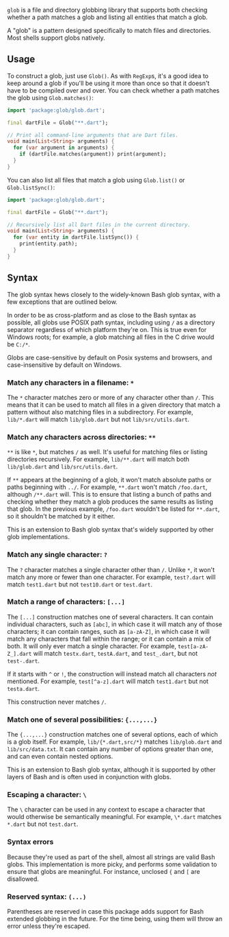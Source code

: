 `glob` is a file and directory globbing library that supports both checking
whether a path matches a glob and listing all entities that match a glob.

A "glob" is a pattern designed specifically to match files and directories. Most
shells support globs natively.

## Usage

To construct a glob, just use `Glob()`. As with `RegExp`s, it's a good idea
to keep around a glob if you'll be using it more than once so that it doesn't
have to be compiled over and over. You can check whether a path matches the glob
using `Glob.matches()`:

```dart
import 'package:glob/glob.dart';

final dartFile = Glob("**.dart");

// Print all command-line arguments that are Dart files.
void main(List<String> arguments) {
  for (var argument in arguments) {
    if (dartFile.matches(argument)) print(argument);
  }
}
```

You can also list all files that match a glob using `Glob.list()` or
`Glob.listSync()`:

```dart
import 'package:glob/glob.dart';

final dartFile = Glob("**.dart");

// Recursively list all Dart files in the current directory.
void main(List<String> arguments) {
  for (var entity in dartFile.listSync()) {
    print(entity.path);
  }
}
```

## Syntax

The glob syntax hews closely to the widely-known Bash glob syntax, with a few
exceptions that are outlined below.

In order to be as cross-platform and as close to the Bash syntax as possible,
all globs use POSIX path syntax, including using `/` as a directory separator
regardless of which platform they're on. This is true even for Windows roots;
for example, a glob matching all files in the C drive would be `C:/*`.

Globs are case-sensitive by default on Posix systems and browsers, and
case-insensitive by default on Windows.

### Match any characters in a filename: `*`

The `*` character matches zero or more of any character other than `/`. This
means that it can be used to match all files in a given directory that match a
pattern without also matching files in a subdirectory. For example, `lib/*.dart`
will match `lib/glob.dart` but not `lib/src/utils.dart`.

### Match any characters across directories: `**`

`**` is like `*`, but matches `/` as well. It's useful for matching files or
listing directories recursively. For example, `lib/**.dart` will match both
`lib/glob.dart` and `lib/src/utils.dart`.

If `**` appears at the beginning of a glob, it won't match absolute paths or
paths beginning with `../`. For example, `**.dart` won't match `/foo.dart`,
although `/**.dart` will. This is to ensure that listing a bunch of paths and
checking whether they match a glob produces the same results as listing that
glob. In the previous example, `/foo.dart` wouldn't be listed for `**.dart`, so
it shouldn't be matched by it either.

This is an extension to Bash glob syntax that's widely supported by other glob
implementations.

### Match any single character: `?`

The `?` character matches a single character other than `/`. Unlike `*`, it
won't match any more or fewer than one character. For example, `test?.dart` will
match `test1.dart` but not `test10.dart` or `test.dart`.

### Match a range of characters: `[...]`

The `[...]` construction matches one of several characters. It can contain
individual characters, such as `[abc]`, in which case it will match any of those
characters; it can contain ranges, such as `[a-zA-Z]`, in which case it will
match any characters that fall within the range; or it can contain a mix of
both. It will only ever match a single character. For example,
`test[a-zA-Z_].dart` will match `testx.dart`, `testA.dart`, and `test_.dart`,
but not `test-.dart`.

If it starts with `^` or `!`, the construction will instead match all characters
*not* mentioned. For example, `test[^a-z].dart` will match `test1.dart` but not
`testa.dart`.

This construction never matches `/`.

### Match one of several possibilities: `{...,...}`

The `{...,...}` construction matches one of several options, each of which is a
glob itself. For example, `lib/{*.dart,src/*}` matches `lib/glob.dart` and
`lib/src/data.txt`. It can contain any number of options greater than one, and
can even contain nested options.

This is an extension to Bash glob syntax, although it is supported by other
layers of Bash and is often used in conjunction with globs.

### Escaping a character: `\`

The `\` character can be used in any context to escape a character that would
otherwise be semantically meaningful. For example, `\*.dart` matches `*.dart`
but not `test.dart`.

### Syntax errors

Because they're used as part of the shell, almost all strings are valid Bash
globs. This implementation is more picky, and performs some validation to ensure
that globs are meaningful. For instance, unclosed `{` and `[` are disallowed.

### Reserved syntax: `(...)`

Parentheses are reserved in case this package adds support for Bash extended
globbing in the future. For the time being, using them will throw an error
unless they're escaped.
